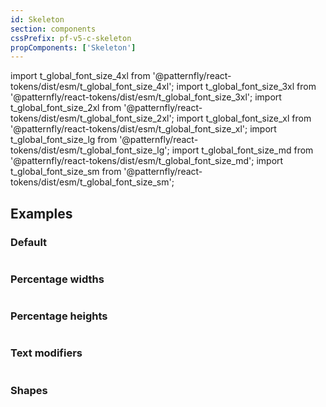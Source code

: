 ```yaml
---
id: Skeleton
section: components
cssPrefix: pf-v5-c-skeleton
propComponents: ['Skeleton']
---
```


import t_global_font_size_4xl from '@patternfly/react-tokens/dist/esm/t_global_font_size_4xl';
import t_global_font_size_3xl from '@patternfly/react-tokens/dist/esm/t_global_font_size_3xl';
import t_global_font_size_2xl from '@patternfly/react-tokens/dist/esm/t_global_font_size_2xl';
import t_global_font_size_xl from '@patternfly/react-tokens/dist/esm/t_global_font_size_xl';
import t_global_font_size_lg from '@patternfly/react-tokens/dist/esm/t_global_font_size_lg';
import t_global_font_size_md from '@patternfly/react-tokens/dist/esm/t_global_font_size_md';
import t_global_font_size_sm from '@patternfly/react-tokens/dist/esm/t_global_font_size_sm';

## Examples

### Default

```ts file="./SkeletonDefault.tsx"

```

### Percentage widths

```ts file="./SkeletonPercentageWidth.tsx"

```

### Percentage heights

```ts file="./SkeletonPercentageHeight.tsx"

```

### Text modifiers

```ts file="./SkeletonText.tsx"

```

### Shapes

```ts file="./SkeletonShapes.tsx"

```
